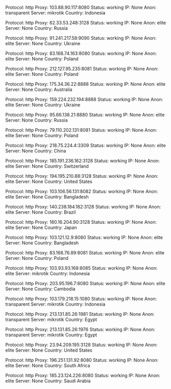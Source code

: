 Protocol: http
Proxy: 103.88.90.117:8080
Status: working
IP: None
Anon: transparent
Server: mikrotik
Country: Indonesia

Protocol: http
Proxy: 62.33.53.248:3128
Status: working
IP: None
Anon: elite
Server: None
Country: Russia

Protocol: http
Proxy: 91.241.217.58:9090
Status: working
IP: None
Anon: elite
Server: None
Country: Ukraine

Protocol: http
Proxy: 83.168.74.163:8080
Status: working
IP: None
Anon: elite
Server: None
Country: Poland

Protocol: http
Proxy: 212.127.95.235:8081
Status: working
IP: None
Anon: elite
Server: None
Country: Poland

Protocol: http
Proxy: 175.34.36.22:8888
Status: working
IP: None
Anon: elite
Server: None
Country: Australia

Protocol: http
Proxy: 159.224.232.194:8888
Status: working
IP: None
Anon: elite
Server: None
Country: Ukraine

Protocol: http
Proxy: 95.66.138.21:8880
Status: working
IP: None
Anon: elite
Server: None
Country: Russia

Protocol: http
Proxy: 79.110.202.131:8081
Status: working
IP: None
Anon: elite
Server: None
Country: Poland

Protocol: http
Proxy: 218.75.224.4:3309
Status: working
IP: None
Anon: elite
Server: None
Country: China

Protocol: http
Proxy: 185.191.236.162:3128
Status: working
IP: None
Anon: elite
Server: None
Country: Switzerland

Protocol: http
Proxy: 194.195.210.88:3128
Status: working
IP: None
Anon: elite
Server: None
Country: United States

Protocol: http
Proxy: 103.106.56.131:8082
Status: working
IP: None
Anon: elite
Server: None
Country: Bangladesh

Protocol: http
Proxy: 140.238.184.182:3128
Status: working
IP: None
Anon: elite
Server: None
Country: Brazil

Protocol: http
Proxy: 160.16.204.90:3128
Status: working
IP: None
Anon: elite
Server: None
Country: Japan

Protocol: http
Proxy: 103.121.12.9:8080
Status: working
IP: None
Anon: elite
Server: None
Country: Bangladesh

Protocol: http
Proxy: 83.168.76.89:8081
Status: working
IP: None
Anon: elite
Server: None
Country: Poland

Protocol: http
Proxy: 103.93.93.168:8085
Status: working
IP: None
Anon: elite
Server: mikrotik
Country: Indonesia

Protocol: http
Proxy: 203.95.196.7:8080
Status: working
IP: None
Anon: elite
Server: None
Country: Cambodia

Protocol: http
Proxy: 103.179.218.15:1080
Status: working
IP: None
Anon: transparent
Server: mikrotik
Country: Indonesia

Protocol: http
Proxy: 213.131.85.26:1981
Status: working
IP: None
Anon: transparent
Server: mikrotik
Country: Egypt

Protocol: http
Proxy: 213.131.85.26:1976
Status: working
IP: None
Anon: transparent
Server: mikrotik
Country: Egypt

Protocol: http
Proxy: 23.94.209.195:3128
Status: working
IP: None
Anon: elite
Server: None
Country: United States

Protocol: http
Proxy: 196.251.131.92:8080
Status: working
IP: None
Anon: elite
Server: None
Country: South Africa

Protocol: http
Proxy: 185.23.124.226:8080
Status: working
IP: None
Anon: elite
Server: None
Country: Saudi Arabia

